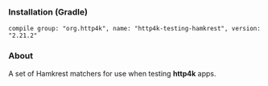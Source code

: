 ### Installation (Gradle)
```compile group: "org.http4k", name: "http4k-testing-hamkrest", version: "2.21.2"```

### About

A set of Hamkrest matchers for use when testing **http4k** apps.
